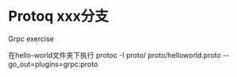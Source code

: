 # Protoq xxx分支
Grpc exercise

在hello-world文件夹下执行
protoc -I proto/ proto/helloworld.proto --go_out=plugins=grpc:proto